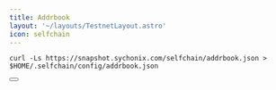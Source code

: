 ```yaml
---
title: Addrbook
layout: '~/layouts/TestnetLayout.astro'
icon: selfchain
---
```


<div class="code-block-wrapper">
  <pre><code>curl -Ls https://snapshot.sychonix.com/selfchain/addrbook.json > $HOME/.selfchain/config/addrbook.json</code></pre>
  <button class="copy-btn"><i class="fas fa-copy"></i></button>
</div>
